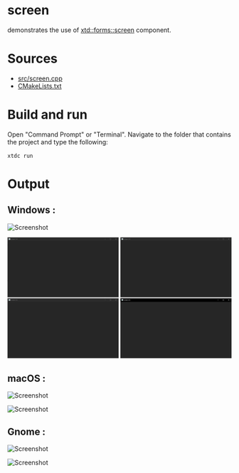 # screen

demonstrates the use of [xtd::forms::screen](https://codedocs.xyz/gammasoft71/xtd/classxtd_1_1forms_1_1screen.html) component.

# Sources

* [src/screen.cpp](src/screen.cpp)
* [CMakeLists.txt](CMakeLists.txt)

# Build and run

Open "Command Prompt" or "Terminal". Navigate to the folder that contains the project and type the following:

```shell
xtdc run
```

# Output

## Windows :

![Screenshot](../../../../docs/pictures/examples/screen_w.png)

![Screenshot](../../../../docs/pictures/examples/screen_wd.png)

## macOS :

![Screenshot](../../../../docs/pictures/examples/screen_m.png)

![Screenshot](../../../../docs/pictures/examples/screen_md.png)

## Gnome :

![Screenshot](../../../../docs/pictures/examples/screen_g.png)

![Screenshot](../../../../docs/pictures/examples/screen_gd.png)
